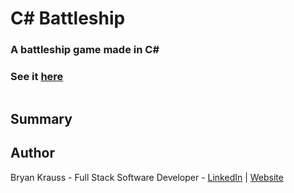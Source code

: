 # C# Battleship

### A battleship game made in C#

### See it [here]()

![]()

## Summary


## Author

Bryan Krauss - Full Stack Software Developer - [LinkedIn](https://www.linkedin.com/in/bryan-krauss-556b3a200/) | [Website](https://bryankrauss.ca/)